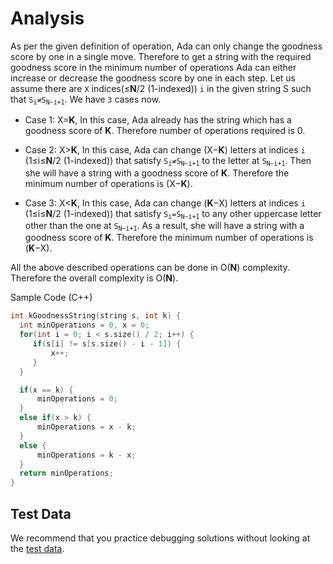 # Analysis

As per the given definition of operation, Ada can only change the goodness score by one in a single move. Therefore to get a string with the required goodness score in the minimum number of operations Ada can either increase or decrease the goodness score by one in each step. Let us assume there are `X` indices(≤**N**/2 (1-indexed)) `i` in the given string S such that <code>S<sub>i</sub>≠S<sub>N−i+1</sub></code>. We have `3` cases now.

- Case 1: X=**K**,
  In this case, Ada already has the string which has a goodness score of **K**. Therefore number of operations required is 0.

- Case 2: X>**K**,
  In this case, Ada can change (X−**K**) letters at indices `i` (1≤i≤**N**/2 (1-indexed)) that satisfy <code>S<sub>i</sub>≠S<sub>N−i+1</sub></code> to the letter at <code>S<sub>N−i+1</sub></code>. Then she will have a string with a goodness score of **K**. Therefore the minimum number of operations is (X−**K**).

- Case 3: X<**K**,
  In this case, Ada can change (**K**−X) letters at indices `i` (1≤i≤**N**/2 (1-indexed)) that satisfy <code>S<sub>i</sub>=S<sub>N−i+1</sub></code> to any other uppercase letter other than the one at <code>S<sub>N−i+1</sub></code>. As a result, she will have a string with a goodness score of **K**. Therefore the minimum number of operations is (**K**−X).

All the above described operations can be done in O(**N**) complexity. Therefore the overall complexity is O(**N**).

Sample Code (C++)

```c++
int kGoodnessString(string s, int k) {
  int minOperations = 0, x = 0;
  for(int i = 0; i < s.size() / 2; i++) {
     if(s[i] != s[s.size() - i - 1]) {
         x++;
     }
  }

  if(x == k) {
      minOperations = 0;
  }
  else if(x > k) {
      minOperations = x - k;
  }
  else {
      minOperations = k - x;
  }
  return minOperations;
}
```

## Test Data

We recommend that you practice debugging solutions without looking at the [test data](https://codejam.googleapis.com/dashboard/get_file/AQj_6U1-id1yKBpxUfLnndqKFlCH0qaeoPTQTPYx2uYAAjER2_xZ9ID9FIz3gODx-KU/test_data.zip).
